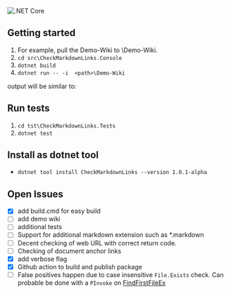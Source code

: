 ![.NET Core](https://github.com/roel4ez/CheckMarkdownLinks/workflows/.NET%20Core/badge.svg?branch=main)

## Getting started

1. For example, pull the Demo-Wiki to <path>\Demo-Wiki.
2. `cd src\CheckMarkdownLinks.Console`
3. `dotnet build`
4. `dotnet run -- -i  <path>\Demo-Wiki`

output will be similar to:
<todo/> <!--![screenshot](readme.png)-->

## Run tests

1. `cd tst\CheckMarkdownLinks.Tests`
2. `dotnet test`

## Install as dotnet tool

- `dotnet tool install CheckMarkdownLinks --version 1.0.1-alpha`

## Open Issues

- [x] add build.cmd for easy build
- [ ] add demo wiki
- [ ] additional tests
- [ ] Support for additional markdown extension such as *.markdown
- [ ] Decent checking of web URL with correct return code.
- [ ] Checking of document anchor links
- [x] add verbose flag
- [x] Github action to build and publish package
- [ ] False positives happen due to case insensitive `File.Exists` check. Can probable be done with a `PInvoke` on [FindFirstFileEx](http://www.pinvoke.net/default.aspx/kernel32/findfirstfileex.html)
